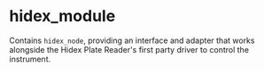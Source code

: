 # hidex_module

Contains `hidex_node`, providing an interface and adapter that works alongside the Hidex Plate Reader's first party driver to control the instrument.

